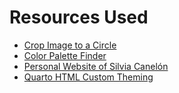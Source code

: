 # Resources Used
- [Crop Image to a Circle](https://crop-circle.imageonline.co/)
- [Color Palette Finder](https://r-graph-gallery.com/color-palette-finder)
- [Personal Website of Silvia Canelón](https://github.com/spcanelon/silvia/tree/main)
- [Quarto HTML Custom Theming](https://quarto.org/docs/output-formats/html-themes.html#custom-themes)
